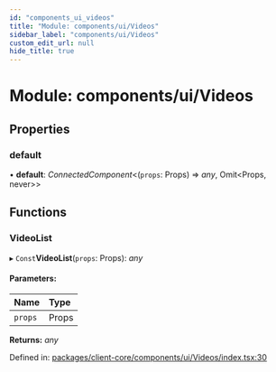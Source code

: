 ```yaml
---
id: "components_ui_videos"
title: "Module: components/ui/Videos"
sidebar_label: "components/ui/Videos"
custom_edit_url: null
hide_title: true
---
```


# Module: components/ui/Videos

## Properties

### default

• **default**: *ConnectedComponent*<(`props`: Props) => *any*, Omit<Props, never\>\>

## Functions

### VideoList

▸ `Const`**VideoList**(`props`: Props): *any*

#### Parameters:

Name | Type |
:------ | :------ |
`props` | Props |

**Returns:** *any*

Defined in: [packages/client-core/components/ui/Videos/index.tsx:30](https://github.com/xr3ngine/xr3ngine/blob/66a84a950/packages/client-core/components/ui/Videos/index.tsx#L30)
